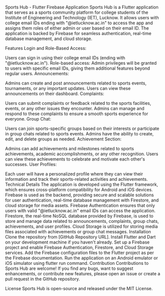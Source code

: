 Sports Hub - Flutter Firebase Application
Sports Hub is a Flutter application that serves as a sports community platform for college students of the Institute of Engineering and Technology (IET), Lucknow. It allows users with college email IDs ending with "@ietlucknow.ac.in" to access the app and assigns them roles of either admin or user based on their email ID. The application is backed by Firebase for seamless authentication, real-time database management, and cloud storage.

Features
Login and Role-Based Access:

Users can sign in using their college email IDs (ending with "@ietlucknow.ac.in").
Role-based access: Admin privileges will be granted to users with specific email IDs, giving them additional features beyond regular users.
Announcements:

Admins can create and post announcements related to sports events, tournaments, or any important updates.
Users can view these announcements on their dashboard.
Complaints:

Users can submit complaints or feedback related to the sports facilities, events, or any other issues they encounter.
Admins can manage and respond to these complaints to ensure a smooth sports experience for everyone.
Group Chat:

Users can join sports-specific groups based on their interests or participate in group chats related to sports events.
Admins have the ability to create, edit, and delete groups as needed.
Achievement Section:

Admins can add achievements and milestones related to sports achievements, academic accomplishments, or any other recognition.
Users can view these achievements to celebrate and motivate each other's successes.
User Profiles:

Each user will have a personalized profile where they can view their information and track their sports-related activities and achievements.
Technical Details
The application is developed using the Flutter framework, which ensures cross-platform compatibility for Android and iOS devices.
Firebase is used as the backend, providing secure and scalable solutions for user authentication, real-time database management with Firestore, and cloud storage for media assets.
Firebase Authentication ensures that only users with valid "@ietlucknow.ac.in" email IDs can access the application.
Firestore, the real-time NoSQL database provided by Firebase, is used to store and manage data related to announcements, complaints, group chats, achievements, and user profiles.
Cloud Storage is utilized for storing media files associated with achievements or group chat messages.
Installation
Clone the repository from [GitHub Repository URL].
Install Flutter and Dart on your development machine if you haven't already.
Set up a Firebase project and enable Firebase Authentication, Firestore, and Cloud Storage services.
Add the Firebase configuration files to the Flutter project as per the Firebase documentation.
Run the application on an Android emulator or iOS simulator using flutter run command.
Contribution
Contributions to Sports Hub are welcome! If you find any bugs, want to suggest enhancements, or contribute new features, please open an issue or create a pull request in the GitHub repository.

License
Sports Hub is open-source and released under the MIT License.
